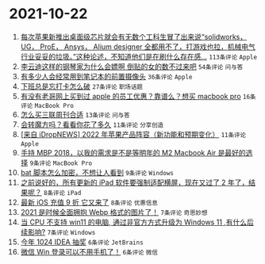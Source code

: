 # 2021-10-22

1. [每次苹果新推出桌面级芯片就会有无数个工科生冒了出来说“solidworks， UG， ProE， Ansys， Alium designer 全都用不了，打游戏也拉，机械电气行业妥妥的垃圾。”这种论述，不知道他们是在刷什么存在感...](https://www.v2ex.com/t/809678) `113条评论` `Apple`
1. [李云迪这样的钢琴家为什么会嫖啊 倒贴的女的数不过来吧](https://www.v2ex.com/t/809680) `54条评论` `问与答`
1. [有多少人会经常用到笔记本的前置摄像头](https://www.v2ex.com/t/809694) `36条评论` `Apple`
1. [下班总是忘打卡怎么破](https://www.v2ex.com/t/809691) `27条评论` `职场话题`
1. [有没有老哥网上买到过 apple 的员工优惠？靠谱么？想买 macbook pro](https://www.v2ex.com/t/809685) `16条评论` `MacBook Pro`
1. [怎么买三联周刊合适](https://www.v2ex.com/t/809673) `13条评论` `问与答`
1. [会转魔方吗？看看你花了多久](https://www.v2ex.com/t/809695) `11条评论` `分享创造`
1. [[来自 iDropNEWS] 2022 年苹果产品阵容（新功能和预期变化）](https://www.v2ex.com/t/809686) `11条评论` `Apple`
1. [手持 MBP 2018，以我的需求是不是等明年的 M2 Macbook Air 是最好的选择](https://www.v2ex.com/t/809693) `9条评论` `MacBook Pro`
1. [bat 脚本怎么加密，不想让人看到](https://www.v2ex.com/t/809677) `9条评论` `Windows`
1. [之前说好的，所有更新的 iPad 软件要强制适配横屏，现在又过了 2 年了，结果呢？](https://www.v2ex.com/t/809703) `8条评论` `iPad`
1. [最新 iOS 充值 9 折 它又来了](https://www.v2ex.com/t/809690) `8条评论` `优惠信息`
1. [2021 是时候全面拥抱 Webp 格式的图片了！](https://www.v2ex.com/t/809704) `7条评论` `奇思妙想`
1. [当 CPU 不支持 win11 的电脑, 通过非官方方式升级为 Windows 11 ,有什么后续影响?](https://www.v2ex.com/t/809687) `7条评论` `Windows`
1. [今年 1024 IDEA 抽奖](https://www.v2ex.com/t/809719) `6条评论` `JetBrains`
1. [微信 Win 登录可以不用手机了！](https://www.v2ex.com/t/809707) `6条评论` `微信`
